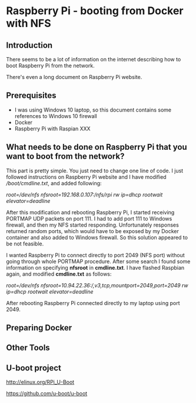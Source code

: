 # Raspberry Pi - booting from Docker with NFS

## Introduction

There seems to be a lot of information on the internet describing how to boot Raspberry Pi from the network.

There's even a long document on Raspberry Pi website.

## Prerequisites

- I was using Windows 10 laptop, so this document contains some references to Windows 10 firewall
- Docker
- Raspberry Pi with Raspian XXX

## What needs to be done on Raspberry Pi that you want to boot from the network?

This part is pretty simple. You just need to change one line of code. I just followed instructions on Raspberry Pi website and I have modified */boot/cmdline.txt*, and added following:

*root=/dev/nfs nfsroot=192.168.0.107:/nfs/rpi rw ip=dhcp rootwait elevator=deadline*

After this modification and rebooting Raspberry Pi, I started receiving PORTMAP UDP packets on port 111.
I had to add port 111 to Windows firewall, and then my NFS started responding.
Unfortunately responses returned random ports, which would have to be exposed by my Docker container and also added to Windows firewall.
So this solution appeared to be not feasible.

I wanted Raspberry Pi to connect directly to port 2049 (NFS port) without going through whole PORTMAP procedure.
After some search I found some information on specifying **nfsroot** in **cmdline.txt**.
I have flashed Raspbian again, and modified **cmdline.txt** as follows:

*root=/dev/nfs nfsroot=10.94.22.36:/,v3,tcp,mountport=2049,port=2049 rw ip=dhcp rootwait elevator=deadline*

After rebooting Raspberry Pi connected directly to my laptop using port 2049.

## Preparing Docker


## Other Tools


## U-boot project


http://elinux.org/RPi_U-Boot

https://github.com/u-boot/u-boot

